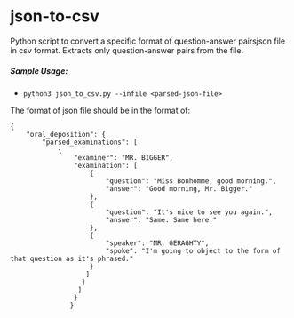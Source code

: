 # json-to-csv
Python script to convert a specific format of question-answer pairsjson file in csv format. Extracts only question-answer pairs from the file.

##### Sample Usage:

 * ``python3 json_to_csv.py --infile <parsed-json-file>``

The format of json file should be in the format of:
```
{
    "oral_deposition": {   
        "parsed_examinations": [        
            {        
                "examiner": "MR. BIGGER",              
                "examination": [             
                    {                 
                        "question": "Miss Bonhomme, good morning.",                     
                        "answer": "Good morning, Mr. Bigger."                     
                    },                
                    {                   
                        "question": "It's nice to see you again.",                      
                        "answer": "Same. Same here."                       
                    },                  
                    {                   
                        "speaker": "MR. GERAGHTY",                        
                        "spoke": "I'm going to object to the form of that question as it's phrased."                        
                    }                    
                   ]                   
                  }
                 ]
                }               
               }
